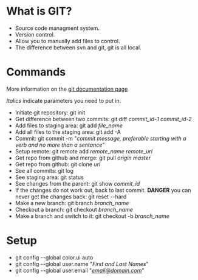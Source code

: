 # What is GIT?

* Source code managment system.
* Version control.
* Allow you to manually add files to control.
* The difference between svn and git, git is all local.

# Commands

More information on the [git documentation page](http://git-scm.com/doc)

*Italics* indicate parameters you need to put in.

* Initiate git repository: git init 
* Get difference between two commits: git diff *commit_id-1 commit_id-2*
* Add files to staging area: git add *file_name*
* Add all files to the staging area: git add -A
* Commit: git commit -m "*commit message, preferable starting with a verb and no more than a sentance*"
* Setup remote: git remote add *remote_name remote_url*
* Get repo from github and merge: git pull *origin master*
* Get repo from github: git clone *url*
* See all commits: git log
* See staging area: git status
* See changes from the parent: git show *commit_id*
* If the changes do not work out, back to last commit. **DANGER** you can never get the changes back: git reset --hard
* Make a new branch: git branch *branch_name*
* Checkout a branch: git checkout *branch_name*
* Make a branch and switch to it: git checkout -b *branch_name*

# Setup 

* git config --global color.ui auto
* git config --global user.name "*First and Last Names*”
* git config --global user.email "*email@domain.com*”

